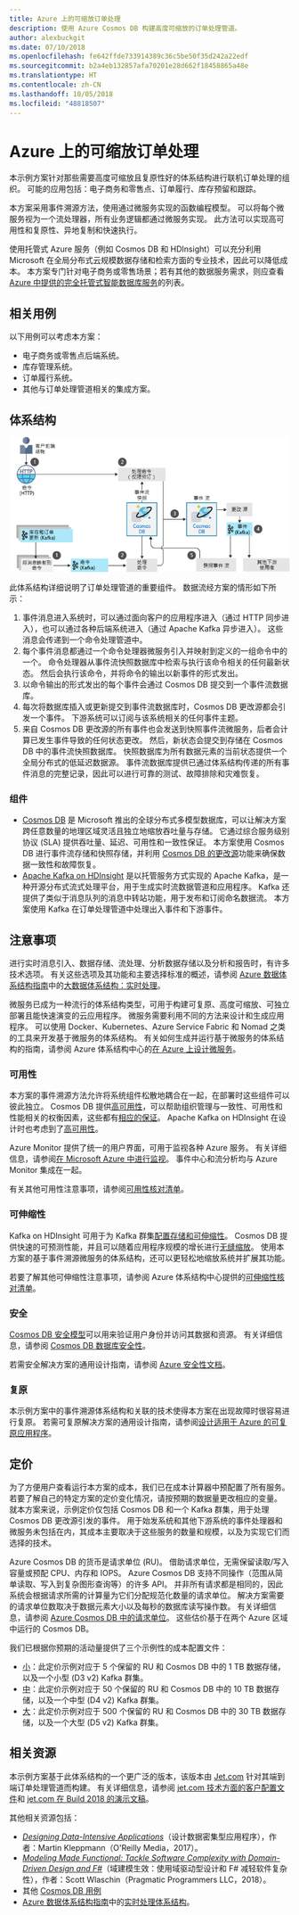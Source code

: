 ```yaml
---
title: Azure 上的可缩放订单处理
description: 使用 Azure Cosmos DB 构建高度可缩放的订单处理管道。
author: alexbuckgit
ms.date: 07/10/2018
ms.openlocfilehash: fe642ffde733914389c36c5be50f35d242a22edf
ms.sourcegitcommit: b2a4eb132857afa70201e28d662f18458865a48e
ms.translationtype: HT
ms.contentlocale: zh-CN
ms.lasthandoff: 10/05/2018
ms.locfileid: "48818507"
---
```

# <a name="scalable-order-processing-on-azure"></a>Azure 上的可缩放订单处理

本示例方案针对那些需要高度可缩放且复原性好的体系结构进行联机订单处理的组织。 可能的应用包括：电子商务和零售点、订单履行、库存预留和跟踪。 

本方案采用事件溯源方法，使用通过微服务实现的函数编程模型。 可以将每个微服务视为一个流处理器，所有业务逻辑都通过微服务实现。 此方法可以实现高可用性和复原性、异地复制和快速执行。

使用托管式 Azure 服务（例如 Cosmos DB 和 HDInsight）可以充分利用 Microsoft 在全局分布式云规模数据存储和检索方面的专业技术，因此可以降低成本。 本方案专门针对电子商务或零售场景；若有其他的数据服务需求，则应查看 [Azure 中提供的完全托管式智能数据库服务][product-category]的列表。

## <a name="relevant-use-cases"></a>相关用例

以下用例可以考虑本方案：

* 电子商务或零售点后端系统。
* 库存管理系统。
* 订单履行系统。
* 其他与订单处理管道相关的集成方案。

## <a name="architecture"></a>体系结构

![可缩放订单处理管道的示例体系结构][architecture]

此体系结构详细说明了订单处理管道的重要组件。 数据流经方案的情形如下所示：

1. 事件消息进入系统时，可以通过面向客户的应用程序进入（通过 HTTP 同步进入），也可以通过各种后端系统进入（通过 Apache Kafka 异步进入）。 这些消息会传递到一个命令处理管道中。
2. 每个事件消息都通过一个命令处理器微服务引入并映射到定义的一组命令中的一个。 命令处理器从事件流快照数据库中检索与执行该命令相关的任何最新状态。 然后会执行该命令，并将命令的输出以新事件的形式发出。
3. 以命令输出的形式发出的每个事件会通过 Cosmos DB 提交到一个事件流数据库。
4. 每次将数据库插入或更新提交到事件流数据库时，Cosmos DB 更改源都会引发一个事件。 下游系统可以订阅与该系统相关的任何事件主题。
5. 来自 Cosmos DB 更改源的所有事件也会发送到快照事件流微服务，后者会计算已发生事件导致的任何状态更改。 然后，新状态会提交到存储在 Cosmos DB 中的事件流快照数据库。 快照数据库为所有数据元素的当前状态提供一个全局分布式的低延迟数据源。 事件流数据库提供已通过体系结构传递的所有事件消息的完整记录，因此可以进行可靠的测试、故障排除和灾难恢复。

### <a name="components"></a>组件

* [Cosmos DB](/azure/cosmos-db/introduction) 是 Microsoft 推出的全球分布式多模型数据库，可以让解决方案跨任意数量的地理区域灵活且独立地缩放吞吐量与存储。 它通过综合服务级别协议 (SLA) 提供吞吐量、延迟、可用性和一致性保证。 本方案使用 Cosmos DB 进行事件流存储和快照存储，并利用 [Cosmos DB 的更改源][docs-cosmos-db-change-feed]功能来确保数据一致性和故障恢复。
* [Apache Kafka on HDInsight](/azure/hdinsight/kafka/apache-kafka-introduction) 是以托管服务方式实现的 Apache Kafka，是一种开源分布式流式处理平台，用于生成实时流数据管道和应用程序。 Kafka 还提供了类似于消息队列的消息中转站功能，用于发布和订阅命名数据流。 本方案使用 Kafka 在订单处理管道中处理出入事件和下游事件。 

## <a name="considerations"></a>注意事项

进行实时消息引入、数据存储、流处理、分析数据存储以及分析和报告时，有许多技术选项。 有关这些选项及其功能和主要选择标准的概述，请参阅 [Azure 数据体系结构指南](/azure/architecture/data-guide)中的[大数据体系结构：实时处理](/azure/architecture/data-guide/technology-choices/real-time-ingestion)。

微服务已成为一种流行的体系结构类型，可用于构建可复原、高度可缩放、可独立部署且能快速演变的云应用程序。 微服务需要利用不同的方法来设计和生成应用程序。 可以使用 Docker、Kubernetes、Azure Service Fabric 和 Nomad 之类的工具来开发基于微服务的体系结构。 有关如何生成并运行基于微服务的体系结构的指南，请参阅 Azure 体系结构中心的[在 Azure 上设计微服务](/azure/architecture/microservices)。

### <a name="availability"></a>可用性

本方案的事件溯源方法允许将系统组件松散地耦合在一起，在部署时这些组件可以彼此独立。 Cosmos DB 提供[高可用性][docs-cosmos-db-regional-failover]，可以帮助组织管理与一致性、可用性和性能相关的权衡因素，这些都有[相应的保证][docs-cosmos-db-guarantees]。 Apache Kafka on HDInsight 在设计时也考虑到了[高可用性][docs-kafka-high-availability]。

Azure Monitor 提供了统一的用户界面，可用于监视各种 Azure 服务。 有关详细信息，请参阅[在 Microsoft Azure 中进行监视](/azure/monitoring-and-diagnostics/monitoring-overview)。 事件中心和流分析均与 Azure Monitor 集成在一起。 

有关其他可用性注意事项，请参阅[可用性核对清单][availability]。

### <a name="scalability"></a>可伸缩性

Kafka on HDInsight 可用于为 Kafka 群集[配置存储和可伸缩性](/azure/hdinsight/kafka/apache-kafka-scalability)。 Cosmos DB 提供快速的可预测性能，并且可以随着应用程序规模的增长进行[无缝缩放](/azure/cosmos-db/partition-data)。
使用本方案的基于事件溯源微服务的体系结构，还可以更轻松地缩放系统并扩展其功能。

若要了解其他可伸缩性注意事项，请参阅 Azure 体系结构中心提供的[可伸缩性核对清单][scalability]。

### <a name="security"></a>安全

[Cosmos DB 安全模型](/azure/cosmos-db/secure-access-to-data)可以用来验证用户身份并访问其数据和资源。 有关详细信息，请参阅 [Cosmos DB 数据库安全性](/azure/cosmos-db/database-security)。

若需安全解决方案的通用设计指南，请参阅 [Azure 安全性文档][security]。

### <a name="resiliency"></a>复原

本示例方案中的事件溯源体系结构和关联的技术使得本方案在出现故障时很容易进行复原。 若需可复原解决方案的通用设计指南，请参阅[设计适用于 Azure 的可复原应用程序][resiliency]。

## <a name="pricing"></a>定价

为了方便用户查看运行本方案的成本，我们已在成本计算器中预配置了所有服务。 若要了解自己的特定方案的定价变化情况，请按预期的数据量更改相应的变量。 就本方案来说，示例定价仅包括 Cosmos DB 和一个 Kafka 群集，用于处理 Cosmos DB 更改源引发的事件。 用于始发系统和其他下游系统的事件处理器和微服务未包括在内，其成本主要取决于这些服务的数量和规模，以及为实现它们而选择的技术。

Azure Cosmos DB 的货币是请求单位 (RU)。 借助请求单位，无需保留读取/写入容量或预配 CPU、内存和 IOPS。 Azure Cosmos DB 支持不同操作（范围从简单读取、写入到复杂图形查询等）的许多 API。 并非所有请求都是相同的，因此系统会根据请求所需的计算量为它们分配规范化数量的请求单位。 解决方案需要的请求单位数取决于数据元素大小以及每秒的数据库读写操作数。 有关详细信息，请参阅 [Azure Cosmos DB 中的请求单位](/azure/cosmos-db/request-units)。 这些估价基于在两个 Azure 区域中运行的 Cosmos DB。

我们已根据你预期的活动量提供了三个示例性的成本配置文件：

* [小][small-pricing]：此定价示例对应于 5 个保留的 RU 和 Cosmos DB 中的 1 TB 数据存储，以及一个小型 (D3 v2) Kafka 群集。
* [中][medium-pricing]：此定价示例对应于 50 个保留的 RU 和 Cosmos DB 中的 10 TB 数据存储，以及一个中型 (D4 v2) Kafka 群集。
* [大][large-pricing]：此定价示例对应于 500 个保留的 RU 和 Cosmos DB 中的 30 TB 数据存储，以及一个大型 (D5 v2) Kafka 群集。

## <a name="related-resources"></a>相关资源

本示例方案基于此体系结构的一个更广泛的版本，该版本由 [Jet.com](https://jet.com) 针对其端到端订单处理管道而构建。 有关详细信息，请参阅 [jet.com 技术方面的客户配置文件][source-document]和 [jet.com 在 Build 2018 的演示文稿][source-presentation]。

其他相关资源包括：
* _[Designing Data-Intensive Applications](https://dataintensive.net)_（设计数据密集型应用程序），作者：Martin Kleppmann（O'Reilly Media，2017）。
* _[ Modeling Made Functional: Tackle Software Complexity with Domain-Driven Design and F#](https://pragprog.com/book/swdddf/domain-modeling-made-functional)_（域建模生效：使用域驱动型设计和 F# 减轻软件复杂性），作者：Scott Wlaschin（Pragmatic Programmers LLC，2018）。
* 其他 [Cosmos DB 用例][docs-cosmos-db-use-cases]
* [Azure 数据体系结构指南](/azure/architecture/data-guide)中的[实时处理体系结构](/azure/architecture/data-guide/big-data/real-time-processing)。

<!-- links -->
[architecture]: ./media/architecture-ecommerce-order-processing.png
[product-category]: https://azure.microsoft.com/product-categories/databases/
[source-document]: https://customers.microsoft.com/story/jet-com-powers-innovative-e-commerce-engine-on-azure-in-less-than-12-months
[source-presentation]: https://channel9.msdn.com/events/Build/2018/BRK3602
[small-pricing]: https://azure.com/e/3d43949ffbb945a88cc0a126dc3a0e6e
[medium-pricing]: https://azure.com/e/1f1e7bf2a6ad4f7799581211f4369b9b
[large-pricing]: https://azure.com/e/75207172ece94cf6b5fb354a2252b333
[docs-cosmos-db-change-feed]: /azure/cosmos-db/change-feed
[docs-cosmos-db-regional-failover]: /azure/cosmos-db/regional-failover
[docs-cosmos-db-guarantees]: /azure/cosmos-db/distribute-data-globally#AvailabilityGuarantees
[docs-cosmos-db-use-cases]: /azure/cosmos-db/use-cases
[docs-kafka-high-availability]: /azure/hdinsight/kafka/apache-kafka-high-availability
[docs-event-hubs]: /azure/event-hubs/event-hubs-what-is-event-hubs
[docs-stream-analytics]: /azure/stream-analytics/stream-analytics-introduction
[availability]: /azure/architecture/checklist/availability
[scalability]: /azure/architecture/checklist/scalability
[resiliency]: /azure/architecture/patterns/category/resiliency/
[security]: /azure/security/
